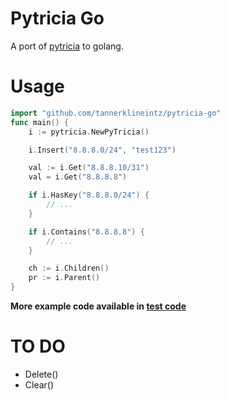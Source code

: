 # Pytricia Go

A port of [pytricia](https://github.com/jsommers/pytricia) to golang.


# Usage
``` go
import "github.com/tannerklineintz/pytricia-go"
func main() {
    i := pytricia.NewPyTricia()

    i.Insert("8.8.8.0/24", "test123")

    val := i.Get("8.8.8.10/31")
    val = i.Get("8.8.8.8")

    if i.HasKey("8.8.8.0/24") {
        // ...
	}

    if i.Contains("8.8.8.8") {
        // ...
    }

    ch := i.Children()
    pr := i.Parent()
}
```
__More example code available in [test code](./pytricia_test.go)__

# TO DO
 - Delete()
 - Clear()